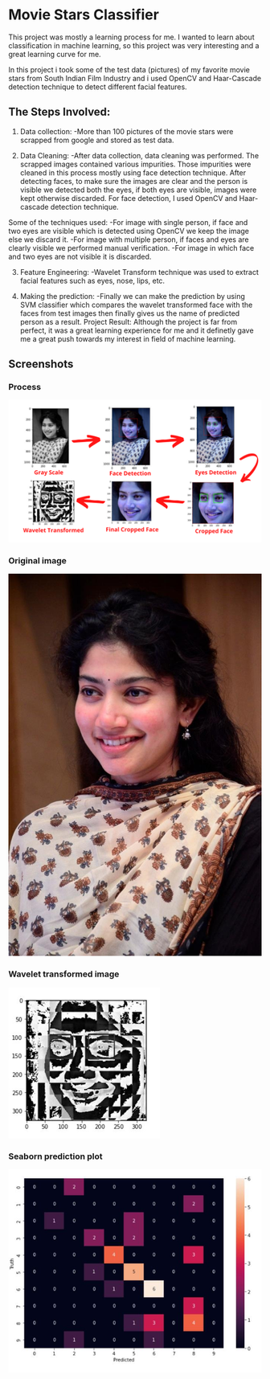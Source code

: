 
# Movie Stars Classifier

This project was mostly a learning process for me. I wanted to learn about classification in machine learning, so this project was very interesting and a great learning curve for me.

In this project i took some of the test data (pictures) of my favorite movie stars from South Indian Film Industry and i used OpenCV and Haar-Cascade detection technique to detect different facial features.

## The Steps Involved:
1. Data collection:
-More than 100 pictures of the movie stars were scrapped from google and stored as test data.

2. Data Cleaning:
-After data collection, data cleaning was performed. The scrapped images contained various impurities. Those impurities were cleaned in this process mostly using face detection technique. After detecting faces, to make sure the images are clear and the person is visible we detected both the eyes, if both eyes are visible, images were kept otherwise discarded. For face detection, I used OpenCV and Haar-cascade detection technique.

Some of the techniques used:
-For image with single person, if face and two eyes are visible which is detected using OpenCV we keep the image else we discard it.
-For image with multiple person, if faces and eyes are clearly visible we performed manual verification.
-For image in which face and two eyes are not visible it is discarded.

3. Feature Engineering:
-Wavelet Transform technique was used to extract facial features such as eyes, nose, lips, etc.

4. Making the prediction:
-Finally we can make the prediction by using SVM classifier which compares the wavelet transformed face with the faces from test images then finally gives us the name of predicted person as a result.
Project Result:
Although the project is far from perfect, it was a great learning experience for me and it definetly gave me a great push towards my interest in field of machine learning.
## Screenshots

### Process
![App Screenshot](https://raw.githubusercontent.com/bibekchapagain1/MovieStarsClassifier/main/cover.png)

### Original image
![App Screenshot](https://raw.githubusercontent.com/bibekchapagain1/MovieStarsClassifier/main/saipallavi.jpg)

### Wavelet transformed image
![App Screenshot](https://raw.githubusercontent.com/bibekchapagain1/MovieStarsClassifier/main/Wavelete.JPG)

### Seaborn prediction plot
![App Screenshot](https://raw.githubusercontent.com/bibekchapagain1/MovieStarsClassifier/main/seaborn.JPG)









